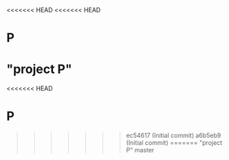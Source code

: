 <<<<<<< HEAD
<<<<<<< HEAD
# P
"project P" 
=======
<<<<<<< HEAD

# P
>>>>>>> ec54617 (Initial commit)
>>>>>>> a6b5eb9 (Initial commit)
=======
"project P" 
>>>>>>> master
